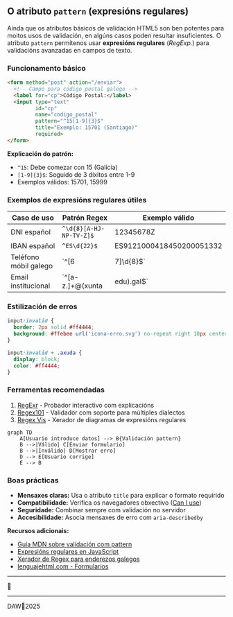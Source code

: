 ## O atributo `pattern` (expresións regulares)

Aínda que os atributos básicos de validación HTML5 son ben potentes para moitos usos de validación, en algúns casos poden resultar insuficientes. O atributo `pattern` permítenos usar **expresións regulares** (*RegExp.*) para validacións avanzadas en campos de texto.

### Funcionamento básico

```html
<form method="post" action="/enviar">
  <!-- Campo para código postal galego -->
  <label for="cp">Código Postal:</label>
  <input type="text" 
         id="cp" 
         name="codigo_postal"
         pattern="^15[1-9]{3}$"
         title="Exemplo: 15701 (Santiago)"
         required>
</form>
```

**Explicación do patrón:**
- `^15`: Debe comezar con 15 (Galicia)
- `[1-9]{3}$`: Seguido de 3 díxitos entre 1-9
- Exemplos válidos: 15701, 15999

### Exemplos de expresións regulares útiles

| Caso de uso          | Patrón Regex               | Exemplo válido      |
|----------------------|---------------------------|---------------------|
| DNI español          | `^\d{8}[A-HJ-NP-TV-Z]$`   | 12345678Z          |
| IBAN español         | `^ES\d{22}$`              | ES9121000418450200051332 |
| Teléfono móbil galego| `^[6|7]\d{8}$`           | 688123456          |
| Email institucional  | `^[a-z.]+@(xunta|edu)\.gal$` | xoan.perez@xunta.gal |

### Estilización de erros

```css
input:invalid {
  border: 2px solid #ff4444;
  background: #ffebee url('icona-erro.svg') no-repeat right 10px center;
}

input:invalid + .axuda {
  display: block;
  color: #ff4444;
}
```

### Ferramentas recomendadas

1. [RegExr](https://regexr.com/) - Probador interactivo com explicacións
2. [Regex101](https://regex101.com/) - Validador com soporte para múltiples dialectos
3. [Regex Vis](https://regex-vis.com/) - Xerador de diagramas de expresións regulares

```mermaid
graph TD
    A[Usuario introduce datos] --> B{Validación pattern}
    B -->|Válido| C[Enviar formulario]
    B -->|Inválido| D[Mostrar erro]
    D --> E[Usuario corrige]
    E --> B
```

### Boas prácticas

- **Mensaxes claras:** Usa o atributo `title` para explicar o formato requirido
- **Compatibilidade:** Verifica os navegadores obxectivo ([Can I use](https://caniuse.com/?search=pattern))
- **Seguridade:** Combinar sempre com validación no servidor
- **Accesibilidade:** Asocia mensaxes de erro com `aria-describedby`

**Recursos adicionais:**
- [Guía MDN sobre validación com pattern](https://developer.mozilla.org/gl/docs/Web/HTML/Attributes/pattern)
- [Expresións regulares en JavaScript](https://developer.mozilla.org/gl/docs/Web/JavaScript/Guide/Regular_Expressions)
- [Xerador de Regex para enderezos galegos](https://regex.gal/)
- [lenguajehtml.com - Formularios](https://lenguajehtml.com/html/formularios/etiqueta-html-form/)

---

:tada:

---

DAW🧊2025